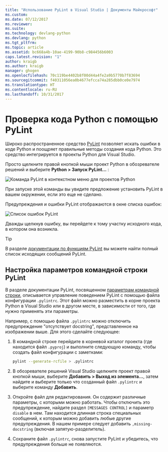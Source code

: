 ```yaml
---
title: "Использование PyLint в Visual Studio | Документы Майкрософт"
ms.custom: 
ms.date: 07/12/2017
ms.reviewer: 
ms.suite: 
ms.technology: devlang-python
ms.devlang: python
ms.tgt_pltfrm: 
ms.topic: article
ms.assetid: bc668a4b-10ae-4199-90b8-c984456b6003
caps.latest.revision: "1"
author: kraigb
ms.author: kraigb
manager: ghogen
ms.openlocfilehash: 70c119be4402b8f00d44a4fe2a9b5770b7f83694
ms.sourcegitcommit: f40311056ea0b4677efcca74a285dbb0ce0e7974
ms.translationtype: HT
ms.contentlocale: ru-RU
ms.lasthandoff: 10/31/2017
---
```

# <a name="using-pylint-to-check-python-code"></a>Проверка кода Python с помощью PyLint

Широко распространенное средство [PyLint](https://www.pylint.org/) позволяет искать ошибки в коде Python и поощряет правильные методы создания кода Python. Это средство интегрируется в проекты Python для Visual Studio.

Просто щелкните правой кнопкой мыши проект Python в обозревателе решений и выберите **Python > Запуск PyLint...** :

![Команда PyLint в контекстном меню для проектов Python](media/code-pylint-command.png)

При запуске этой команды вы увидите предложение установить PyLint в вашем окружении, если это еще не сделано.

Предупреждения и ошибки PyLint отображаются в окне списка ошибок:

![Список ошибок PyLint](media/code-pylint-error-list.png)

Дважды щелкнув ошибку, вы перейдете к тому участку исходного кода, в котором она возникла.

> [!Tip]
> В разделе [документации по функциям PyLint](https://pylint.readthedocs.io/en/latest/technical_reference/features.html) вы можете найти полный список исходящих сообщений PyLint.

## <a name="setting-pylint-command-line-options"></a>Настройка параметров командной строки PyLint

В разделе документации PyLint, посвященном [параметрам командной строки](https://pylint.readthedocs.io/en/latest/user_guide/run.html#command-line-options), описывается управление поведением PyLint с помощью файла конфигурации `.pylintrc`. Этот файл можно разместить в корне проекта Python в Visual Studio или в другом месте, в зависимости от того, где нужно применять эти параметры.

Например, с помощью файла `.pylintrc` можно отключить предупреждение "отсутствует docstring", представленное на изображении выше. Для этого сделайте следующее:

1. В командной строке перейдите в корневой каталог проекта (где находится файл `.pyproj`) и выполните следующую команду, чтобы создать файл конфигурации с заметками:

   ```bash
   pylint --generate-rcfile > .pylintrc
   ```

1. В обозревателе решений Visual Studio щелкните проект правой кнопкой мыши, выберите **Добавить > Выход из элемента...**, затем найдите и выберите только что созданный файл `.pylintrc` и выберите команду **Добавить**.

1. Откройте файл для редактирования. Он содержит различные параметры, с которыми можно работать. Чтобы отключить это предупреждение, найдите раздел `[MESSAGES CONTROL]` и параметр `disable` в нем. Там находится длинная строка специальных сообщений, к которым можно добавить любые другие предупреждения. В нашем примере следует добавить `,missing-docstring` (включая запятую-разделитель).

1. Сохраните файл `.pylintrc`, снова запустите PyLint и убедитесь, что предупреждения больше не появляются.
